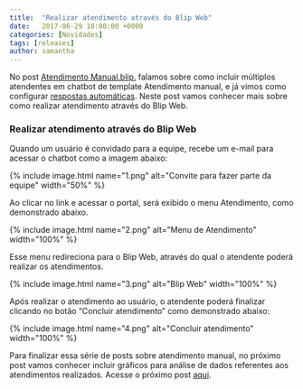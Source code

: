 ```yaml
---
title:  "Realizar atendimento através do Blip Web"
date:   2017-06-29 10:00:00 +0000
categories: [Novidades]
tags: [releases]
author: samantha
---
```


No post [Atendimento Manual.blip.](http://blog.blip.ai/2017/06/30/atendimento.html) falamos sobre como incluir múltiplos atendentes em chatbot de template Atendimento manual, e já vimos como configurar [respostas automáticas](http://blog.blip.ai/2017/06/30/atendimento-resposta-automatica.html). Neste post vamos conhecer mais sobre como realizar atendimento através do Blip Web.

<!--preview-->

### Realizar atendimento através do Blip Web

Quando um usuário é convidado para a equipe, recebe um e-mail para acessar o chatbot como a imagem abaixo: 

{% include image.html name="1.png" alt="Convite para fazer parte da equipe" width="50%" %}

Ao clicar no link e acessar o portal, será exibido o menu Atendimento, como demonstrado abaixo. 

{% include image.html name="2.png" alt="Menu de Atendimento" width="100%" %}

Esse menu redireciona para o Blip Web, através do qual o atendente poderá realizar os atendimentos.

{% include image.html name="3.png" alt="Blip Web" width="100%" %}

Após realizar o atendimento ao usuário, o atendente poderá finalizar clicando no botão “Concluir atendimento” como demonstrado abaixo:

{% include image.html name="4.png" alt="Concluir atendimento" width="100%" %}

Para finalizar essa série de posts sobre atendimento manual, no próximo post vamos conhecer incluir gráficos para análise de dados referentes aos atendimentos realizados.
Acesse o próximo post [aqui](http://blogai/2017/06/30/atendimento-graficos.html).





